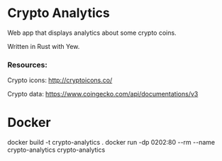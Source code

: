 # Crypto Analytics

Web app that displays analytics about some crypto coins.

Written in Rust with Yew.

### Resources:

Crypto icons:
http://cryptoicons.co/

Crypto data:
https://www.coingecko.com/api/documentations/v3

# Docker
docker build -t crypto-analytics .
docker run -dp 0202:80 --rm --name crypto-analytics crypto-analytics